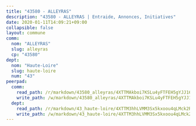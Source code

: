 ```yaml
---
title: "43580 - ALLEYRAS"
description: "43580 - ALLEYRAS | Entraide, Annonces, Initiatives"
date: 2020-01-11T14:09:21+09:00
collapsible: false
layout: commune
comm:
  nom: "ALLEYRAS"
  slug: alleyras
  cp: "43580"
dept:
  nom: "Haute-Loire"
  slug: haute-loire
  num: "43"
peerpad:
  comm:
    read_path: /r/markdown/43580_alleyras/4XTTMAkboi7KSLu4yFTFEH5gYJJ16nbcybRpX15RDTUfkYGCF
    write_path: /w/markdown/43580_alleyras/4XTTMAkboi7KSLu4yFTFEH5gYJJ16nbcybRpX15RDTUfkYGCF-K3TgTwBwGKjFJSzgsaEikfysoZsN2Mxm6rZzqbcuu4mLj2JBPqQh4rhG4Q3kLLmWZFZ3zmmpBkfdPadkuLMqP2XAVM3WQrYYt1GrVx3hJyUzvT6UoWdMCfBzRgR21yEgU4bmKf2F
  dept:
    read_path: /r/markdown/43_haute-loire/4XTTM3hhLVMM3Sx5kxoou4qLMck2RjGiJF8bjxPuKy3VyRdWX
    write_path: /w/markdown/43_haute-loire/4XTTM3hhLVMM3Sx5kxoou4qLMck2RjGiJF8bjxPuKy3VyRdWX-K3TgTnndWXCUw13Pw3gJoEo9qHUCGXZ4frH2coLZWWDcoWKo22cU2VNENpi117F5bi6bu3WHMPd2VTrETU2R5owQhCBrUQgvCKerk4NqeDhN66egG9mHY8CCfEckbCp9SecEdL6b
---
```


